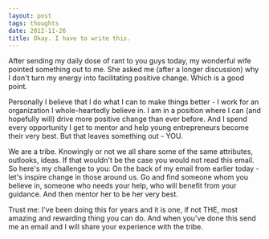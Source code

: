 ```yaml
---
layout: post
tags: thoughts
date: 2012-11-26
title: Okay. I have to write this.
---
```

After sending my daily dose of rant to you guys today, my wonderful wife pointed something out to me. She asked me (after a longer discussion) why I don't turn my energy into facilitating positive change. Which is a good point.

Personally I believe that I do what I can to make things better - I work for an organization I whole-heartedly believe in. I am in a position where I can (and hopefully will) drive more positive change than ever before. And I spend every opportunity I get to mentor and help young entrepreneurs become their very best. But that leaves something out - YOU.

We are a tribe. Knowingly or not we all share some of the same attributes, outlooks, ideas. If that wouldn't be the case you would not read this email. So here's my challenge to you: On the back of my email from earlier today - let's inspire change in those around us. Go and find someone whom you believe in, someone who needs your help, who will benefit from your guidance. And then mentor her to be her very best.

Trust me: I've been doing this for years and it is one, if not THE, most amazing and rewarding thing you can do. And when you've done this send me an email and I will share your experience with the tribe.